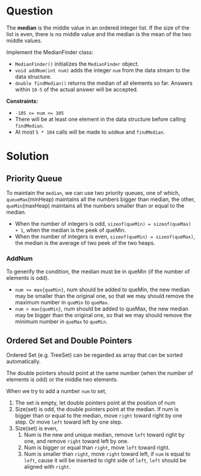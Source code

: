 # Question

The **median** is the middle value in an ordered integer list. If the size of the list is even, there is no middle value and the median is the mean of the two middle values.

Implement the MedianFinder class:

- `MedianFinder()` initializes the `MedianFinder` object.
- `void addNum(int num)` adds the integer `num` from the data stream to the data structure.
- `double findMedian()` returns the median of all elements so far. Answers within `10-5` of the actual answer will be accepted.

**Constraints:**

- `-105 <= num <= 105`
- There will be at least one element in the data structure before calling `findMedian`.
- At most `5 * 104` calls will be made to `addNum` and `findMedian`.

# Solution

## Priority Queue

To maintain the `median`, we can use two priority queues, one of which, `queueMax`(minHeap) maintains all the numbers bigger than median, the other, `queMin`(maxHeap) maintains all the numbers smaller than or equal to the median.

- When the number of integers is odd, `sizeof(queMin) = sizeof(queMax) + 1`, when the median is the peek of queMin.
- When the number of integers is even, `sizeof(queMin) = sizeof(queMax)`, the median is the average of two peek of the two heaps.

### AddNum

To generify the condition, the median must be in queMin (if the number of elements is odd).

- `num <= max{queMin}`, num should be added to queMin, the new median may be smaller than the original one, so that we may should remove the maximum number in `queMin` to `queMax`.
- `num > max{queMin}`, num should be added to queMax, the new median may be bigger than the original one, so that we may should remove the minimum number in `queMax` to `queMin`.

## Ordered Set and Double Pointers

Ordered Set (e.g. TreeSet) can be regarded as array that can be sorted automatically.

The double pointers should point at the same number (when the number of elements is odd) or the middle two elements.

When we try to add a number `num` to set,

1. The set is empty, let double pointers point at the position of num
2. Size(set) is odd, the double pointers point at the median. If num is bigger than or equal to the median, move `right` toward right by one step. Or move `left` toward left by one step.
3. Size(set) is even,
   1. Num is the new and unique median, remove `left` toward right by one, and remove `right` toward left by one.
   2. Num is bigger or equal than `right`, move `left` toward right.
   3. Num is smaller than `right`, move `right` toward left, if `num` is equal to `left`, cause it will be inserted to right side of `left`, `left` should be aligned with `right`.